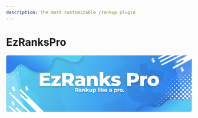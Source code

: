 ```yaml
---
description: The most customizable /rankup plugin
---
```


# EzRanksPro

![](../../.gitbook/assets/title%20%285%29.png)

